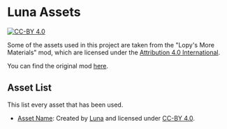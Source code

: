 # Luna Assets

[![CC-BY 4.0](https://mirrors.creativecommons.org/presskit/buttons/80x15/png/by.png)](http://creativecommons.org/licenses/by/4.0/)

Some of the assets used in this project are taken from the "Lopy's More Materials" mod, which are licensed under
the [Attribution 4.0 International](http://creativecommons.org/licenses/by/4.0/).

You can find the original mod [here](https://www.curseforge.com/minecraft/mc-mods/morematerials).

## Asset List

This list every asset that has been used.

- [Asset Name](Link): Created by [Luna](https://legacy.curseforge.com/members/luna/projects) and licensed
  under [CC-BY 4.0](http://creativecommons.org/licenses/by/4.0/).
